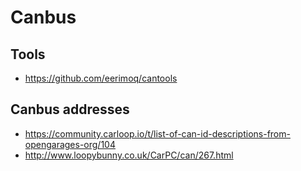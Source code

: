 # Canbus

## Tools

- <https://github.com/eerimoq/cantools>

## Canbus addresses

- <https://community.carloop.io/t/list-of-can-id-descriptions-from-opengarages-org/104>
- <http://www.loopybunny.co.uk/CarPC/can/267.html>
